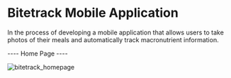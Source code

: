 # Bitetrack Mobile Application

In the process of developing a mobile application that allows users to take photos of their meals and automatically track macronutrient information. 

---- Home Page ----

![bitetrack_homepage](https://github.com/MelanieKent/cmd-f/assets/114884399/0b8bf126-18b6-4242-9cf0-cbe66240e48c)
